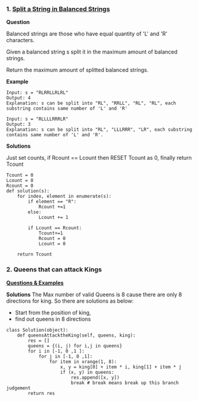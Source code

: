 ### 1. [Split a String in Balanced Strings](https://leetcode.com/contest/weekly-contest-158/problems/split-a-string-in-balanced-strings/)

**Question**

Balanced strings are those who have equal quantity of 'L' and 'R' characters.

Given a balanced string s split it in the maximum amount of balanced strings.

Return the maximum amount of splitted balanced strings.

**Example**
```
Input: s = "RLRRLLRLRL"
Output: 4
Explanation: s can be split into "RL", "RRLL", "RL", "RL", each substring contains same number of 'L' and 'R'

Input: s = "RLLLLRRRLR"
Output: 3
Explanation: s can be split into "RL", "LLLRRR", "LR", each substring contains same number of 'L' and 'R'.
```

**Solutions**

Just set counts, if Rcount == Lcount then RESET Tcount as 0, finally return Tcount
```
Tcount = 0
Lcount = 0
Rcount = 0
def solution(s):
    for index, element in enumerate(s):
        if element == "R":
            Rcount +=1 
        else:
            Lcount += 1 

        if Lcount == Rcount:
            Tcount+=1 
            Rcount = 0
            Lcount = 0
    
    return Tcount
```

### 2. Queens that can attack Kings 
**[Questions & Examples](https://leetcode.com/contest/weekly-contest-158/problems/queens-that-can-attack-the-king/)**

**Solutions**
The Max number of valid Queens is 8 cause there are only 8 directions for king. So there are solutions as below:
- Start from the position of king,
- find out queens in 8 directions 
```
class Solution(object):
    def queensAttacktheKing(self, queens, king):
        res = []
        queens = {(i, j) for i,j in queens}
        for i in [-1, 0 ,1 ]:
            for j in [-1, 0 ,1]:
                for item in xrange(1, 8):
                    x, y = king[0] + item * i, king[1] + item * j
                    if (x, y) in queens:
                        res.append([x, y])
                        break # break means break up this branch judgement 
        return res
```
